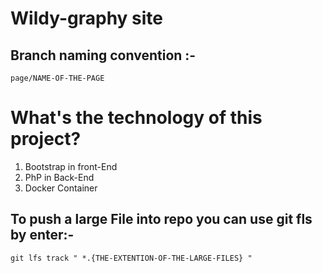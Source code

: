 # Wildy-graphy site 
## Branch naming convention :- 
`page/NAME-OF-THE-PAGE`
 
# What's the technology of this project?

1. Bootstrap in front-End
2. PhP in Back-End 
3. Docker Container 

## To push a large File into repo you can use git fls by enter:-
  `git lfs track " *.{THE-EXTENTION-OF-THE-LARGE-FILES} "`

